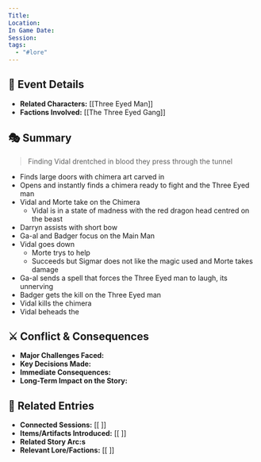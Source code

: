 ```yaml
---
Title: 
Location: 
In Game Date: 
Session: 
tags:
  - "#lore"
---
```


## 📆 Event Details
- **Related Characters:** [[Three Eyed Man]]  
- **Factions Involved:** [[The Three Eyed Gang]]  

## 🎭 Summary
> Finding Vidal drentched in blood they press through the tunnel
- Finds large doors with chimera art carved in
- Opens and instantly finds a chimera ready to fight and the  Three Eyed man
- Vidal and Morte take on the Chimera
	- Vidal is in a state of madness with the red dragon head centred on the beast
- Darryn assists with short bow
- Ga-al and Badger focus on the Main Man
- Vidal goes down
	- Morte trys to help
	- Succeeds but Sigmar does  not like  the magic  used  and Morte takes damage
- Ga-al sends a spell that forces the Three Eyed man to laugh, its unnerving
- Badger gets the kill on the Three Eyed man
- Vidal kills the chimera
- Vidal beheads the 

## ⚔️ Conflict & Consequences
- **Major Challenges Faced:**  
- **Key Decisions Made:**  
- **Immediate Consequences:**  
- **Long-Term Impact on the Story:**  

## 🔗 Related Entries
- **Connected Sessions:** [[ ]]  
- **Items/Artifacts Introduced:** [[ ]]  
- **Related Story Arc:s**
- **Relevant Lore/Factions:** [[ ]]  
